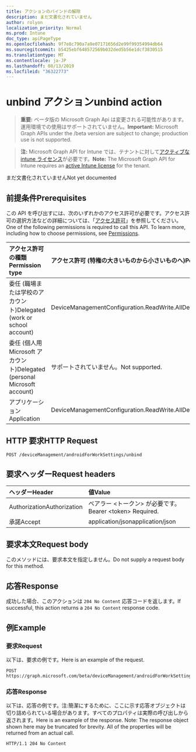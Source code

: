 ```yaml
---
title: アクションのバインドの解除
description: まだ文書化されていません
author: rolyon
localization_priority: Normal
ms.prod: Intune
doc_type: apiPageType
ms.openlocfilehash: 9f7e8c790a7a9e07171656d2e99f99354994db64
ms.sourcegitcommit: b5425ebf648572569b032ded5b56e1dcf3830515
ms.translationtype: MT
ms.contentlocale: ja-JP
ms.lasthandoff: 08/13/2019
ms.locfileid: "36322773"
---
```

# <a name="unbind-action"></a><span data-ttu-id="c4b27-103">unbind アクション</span><span class="sxs-lookup"><span data-stu-id="c4b27-103">unbind action</span></span>

> <span data-ttu-id="c4b27-104">**重要:** ベータ版の Microsoft Graph Api は変更される可能性があります。運用環境での使用はサポートされていません。</span><span class="sxs-lookup"><span data-stu-id="c4b27-104">**Important:** Microsoft Graph APIs under the /beta version are subject to change; production use is not supported.</span></span>

> <span data-ttu-id="c4b27-105">**注:** Microsoft Graph API for Intune では、テナントに対して[アクティブな intune ライセンス](https://go.microsoft.com/fwlink/?linkid=839381)が必要です。</span><span class="sxs-lookup"><span data-stu-id="c4b27-105">**Note:** The Microsoft Graph API for Intune requires an [active Intune license](https://go.microsoft.com/fwlink/?linkid=839381) for the tenant.</span></span>

<span data-ttu-id="c4b27-106">まだ文書化されていません</span><span class="sxs-lookup"><span data-stu-id="c4b27-106">Not yet documented</span></span>

## <a name="prerequisites"></a><span data-ttu-id="c4b27-107">前提条件</span><span class="sxs-lookup"><span data-stu-id="c4b27-107">Prerequisites</span></span>
<span data-ttu-id="c4b27-p101">この API を呼び出すには、次のいずれかのアクセス許可が必要です。アクセス許可の選択方法などの詳細については、「[アクセス許可](/graph/permissions-reference)」を参照してください。</span><span class="sxs-lookup"><span data-stu-id="c4b27-p101">One of the following permissions is required to call this API. To learn more, including how to choose permissions, see [Permissions](/graph/permissions-reference).</span></span>

|<span data-ttu-id="c4b27-110">アクセス許可の種類</span><span class="sxs-lookup"><span data-stu-id="c4b27-110">Permission type</span></span>|<span data-ttu-id="c4b27-111">アクセス許可 (特権の大きいものから小さいものへ)</span><span class="sxs-lookup"><span data-stu-id="c4b27-111">Permissions (from most to least privileged)</span></span>|
|:---|:---|
|<span data-ttu-id="c4b27-112">委任 (職場または学校のアカウント)</span><span class="sxs-lookup"><span data-stu-id="c4b27-112">Delegated (work or school account)</span></span>|<span data-ttu-id="c4b27-113">DeviceManagementConfiguration.ReadWrite.All</span><span class="sxs-lookup"><span data-stu-id="c4b27-113">DeviceManagementConfiguration.ReadWrite.All</span></span>|
|<span data-ttu-id="c4b27-114">委任 (個人用 Microsoft アカウント)</span><span class="sxs-lookup"><span data-stu-id="c4b27-114">Delegated (personal Microsoft account)</span></span>|<span data-ttu-id="c4b27-115">サポートされていません。</span><span class="sxs-lookup"><span data-stu-id="c4b27-115">Not supported.</span></span>|
|<span data-ttu-id="c4b27-116">アプリケーション</span><span class="sxs-lookup"><span data-stu-id="c4b27-116">Application</span></span>|<span data-ttu-id="c4b27-117">DeviceManagementConfiguration.ReadWrite.All</span><span class="sxs-lookup"><span data-stu-id="c4b27-117">DeviceManagementConfiguration.ReadWrite.All</span></span>|

## <a name="http-request"></a><span data-ttu-id="c4b27-118">HTTP 要求</span><span class="sxs-lookup"><span data-stu-id="c4b27-118">HTTP Request</span></span>
<!-- {
  "blockType": "ignored"
}
-->
``` http
POST /deviceManagement/androidForWorkSettings/unbind
```

## <a name="request-headers"></a><span data-ttu-id="c4b27-119">要求ヘッダー</span><span class="sxs-lookup"><span data-stu-id="c4b27-119">Request headers</span></span>
|<span data-ttu-id="c4b27-120">ヘッダー</span><span class="sxs-lookup"><span data-stu-id="c4b27-120">Header</span></span>|<span data-ttu-id="c4b27-121">値</span><span class="sxs-lookup"><span data-stu-id="c4b27-121">Value</span></span>|
|:---|:---|
|<span data-ttu-id="c4b27-122">Authorization</span><span class="sxs-lookup"><span data-stu-id="c4b27-122">Authorization</span></span>|<span data-ttu-id="c4b27-123">ベアラー &lt;トークン&gt; が必要です。</span><span class="sxs-lookup"><span data-stu-id="c4b27-123">Bearer &lt;token&gt; Required.</span></span>|
|<span data-ttu-id="c4b27-124">承諾</span><span class="sxs-lookup"><span data-stu-id="c4b27-124">Accept</span></span>|<span data-ttu-id="c4b27-125">application/json</span><span class="sxs-lookup"><span data-stu-id="c4b27-125">application/json</span></span>|

## <a name="request-body"></a><span data-ttu-id="c4b27-126">要求本文</span><span class="sxs-lookup"><span data-stu-id="c4b27-126">Request body</span></span>
<span data-ttu-id="c4b27-127">このメソッドには、要求本文を指定しません。</span><span class="sxs-lookup"><span data-stu-id="c4b27-127">Do not supply a request body for this method.</span></span>

## <a name="response"></a><span data-ttu-id="c4b27-128">応答</span><span class="sxs-lookup"><span data-stu-id="c4b27-128">Response</span></span>
<span data-ttu-id="c4b27-129">成功した場合、このアクションは `204 No Content` 応答コードを返します。</span><span class="sxs-lookup"><span data-stu-id="c4b27-129">If successful, this action returns a `204 No Content` response code.</span></span>

## <a name="example"></a><span data-ttu-id="c4b27-130">例</span><span class="sxs-lookup"><span data-stu-id="c4b27-130">Example</span></span>

### <a name="request"></a><span data-ttu-id="c4b27-131">要求</span><span class="sxs-lookup"><span data-stu-id="c4b27-131">Request</span></span>
<span data-ttu-id="c4b27-132">以下は、要求の例です。</span><span class="sxs-lookup"><span data-stu-id="c4b27-132">Here is an example of the request.</span></span>
``` http
POST https://graph.microsoft.com/beta/deviceManagement/androidForWorkSettings/unbind
```

### <a name="response"></a><span data-ttu-id="c4b27-133">応答</span><span class="sxs-lookup"><span data-stu-id="c4b27-133">Response</span></span>
<span data-ttu-id="c4b27-p102">以下は、応答の例です。注:簡潔にするために、ここに示す応答オブジェクトは切り詰められている場合があります。すべてのプロパティは実際の呼び出しから返されます。</span><span class="sxs-lookup"><span data-stu-id="c4b27-p102">Here is an example of the response. Note: The response object shown here may be truncated for brevity. All of the properties will be returned from an actual call.</span></span>
``` http
HTTP/1.1 204 No Content
```






